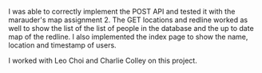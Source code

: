 I was able to correctly implement the POST API and tested it with the marauder's map assignment 2.  The GET locations and redline worked as well to show the list of the list of people in the database and the up to date map of the redline.  I also implemented the index page to show the name, location and timestamp of users.

I worked with Leo Choi and Charlie Colley on this project.

